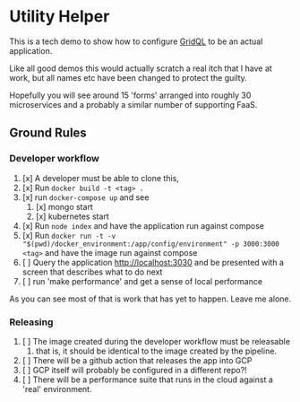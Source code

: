 # Utility Helper

This is a tech demo to show how to configure [GridQL](https://github.com/tsmarsh/gridql) to be an actual application.

Like all good demos this would actually scratch a real itch that I have at work, but all names etc have been changed to protect the guilty.


Hopefully you will see around 15 'forms' arranged into roughly 30 microservices and a probably a similar number of supporting FaaS. 

## Ground Rules

### Developer workflow

1. [x] A developer must be able to clone this, 
2. [x] Run `docker build -t <tag> .` 
3. [x] run `docker-compose up` and see
   1. [x] mongo start
   2. [x] kubernetes start
4. [x] Run `node index` and have the application run against compose
5. [x] Run `docker run -t -v "$(pwd)/docker_environment:/app/config/environment" -p 3000:3000 <tag>` and have the image run against compose
6. [ ] Query the application [http://localhost:3030](http://localhost:3030) and be presented with a screen that describes what to do next
7. [ ] run 'make performance' and get a sense of local performance

As you can see most of that is work that has yet to happen. Leave me alone.

### Releasing

1. [ ] The image created during the developer workflow must be releasable
   1. that is, it should be identical to the image created by the pipeline.
2. [ ] There will be a github action that releases the app into GCP
3. [ ] GCP itself will probably be configured in a different repo?!
4. [ ] There will be a performance suite that runs in the cloud against a 'real' environment.

